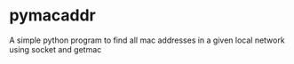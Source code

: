 # pymacaddr
A simple python program to find all mac addresses in a given local network using socket and getmac
